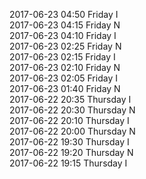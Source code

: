 2017-06-23 04:50 Friday  I  
2017-06-23 04:15 Friday  N  
2017-06-23 04:10 Friday  I  
2017-06-23 02:25 Friday  N  
2017-06-23 02:15 Friday  I  
2017-06-23 02:10 Friday  N  
2017-06-23 02:05 Friday  I  
2017-06-23 01:40 Friday  N  
2017-06-22 20:35 Thursday  I  
2017-06-22 20:30 Thursday  N  
2017-06-22 20:10 Thursday  I  
2017-06-22 20:00 Thursday  N  
2017-06-22 19:30 Thursday  I  
2017-06-22 19:20 Thursday  N  
2017-06-22 19:15 Thursday  I  
